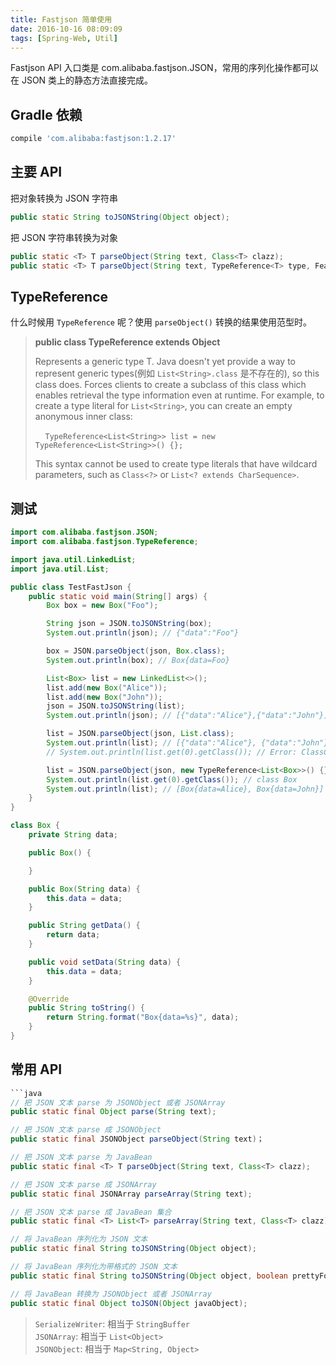 ```yaml
---
title: Fastjson 简单使用
date: 2016-10-16 08:09:09
tags: [Spring-Web, Util]
---
```

Fastjson API 入口类是 com.alibaba.fastjson.JSON，常用的序列化操作都可以在 JSON 类上的静态方法直接完成。

<!--more-->

## Gradle 依赖
```groovy
compile 'com.alibaba:fastjson:1.2.17'
```

## 主要 API
把对象转换为 JSON 字符串

```java
public static String toJSONString(Object object);
```

把 JSON 字符串转换为对象

```java
public static <T> T parseObject(String text, Class<T> clazz);
public static <T> T parseObject(String text, TypeReference<T> type, Feature... features);
```

## TypeReference
什么时候用 `TypeReference` 呢？使用 `parseObject()` 转换的结果使用范型时。

> **public class TypeReference<T> extends Object**  
>   
> Represents a generic type T. Java doesn't yet provide a way to represent generic types(例如 `List<String>.class` 是不存在的), so this class does. Forces clients to create a subclass of this class which enables retrieval the type information even at runtime.
For example, to create a type literal for `List<String>`, you can create an empty anonymous inner class:
>  
> &nbsp;&nbsp;&nbsp;&nbsp;`TypeReference<List<String>> list = new TypeReference<List<String>>() {};`
>   
> This syntax cannot be used to create type literals that have wildcard parameters, such as `Class<?>` or `List<? extends CharSequence>`.

## 测试
```java
import com.alibaba.fastjson.JSON;
import com.alibaba.fastjson.TypeReference;

import java.util.LinkedList;
import java.util.List;

public class TestFastJson {
    public static void main(String[] args) {
        Box box = new Box("Foo");

        String json = JSON.toJSONString(box);
        System.out.println(json); // {"data":"Foo"}

        box = JSON.parseObject(json, Box.class);
        System.out.println(box); // Box{data=Foo}

        List<Box> list = new LinkedList<>();
        list.add(new Box("Alice"));
        list.add(new Box("John"));
        json = JSON.toJSONString(list);
        System.out.println(json); // [{"data":"Alice"},{"data":"John"}]

        list = JSON.parseObject(json, List.class);
        System.out.println(list); // [{"data":"Alice"}, {"data":"John"}]，可以看到，输出的不是 Box.toString() 输出的内容，说明 list 中存储的不是 Box
        // System.out.println(list.get(0).getClass()); // Error: ClassCastException: com.alibaba.fastjson.JSONObject cannot be cast to Box

        list = JSON.parseObject(json, new TypeReference<List<Box>>() {}); // 使用 parseObject() 转换的结果使用范型时使用 TypeReference
        System.out.println(list.get(0).getClass()); // class Box
        System.out.println(list); // [Box{data=Alice}, Box{data=John}]
    }
}

class Box {
    private String data;

    public Box() {

    }

    public Box(String data) {
        this.data = data;
    }

    public String getData() {
        return data;
    }

    public void setData(String data) {
        this.data = data;
    }

    @Override
    public String toString() {
        return String.format("Box{data=%s}", data);
    }
}
```

## 常用 API
```java
```java
// 把 JSON 文本 parse 为 JSONObject 或者 JSONArray 
public static final Object parse(String text); 

// 把 JSON 文本 parse 成 JSONObject  
public static final JSONObject parseObject(String text)；   

// 把 JSON 文本 parse 为 JavaBean
public static final <T> T parseObject(String text, Class<T> clazz); 

// 把 JSON 文本 parse 成 JSONArray 
public static final JSONArray parseArray(String text);  

// 把 JSON 文本 parse 成 JavaBean 集合 
public static final <T> List<T> parseArray(String text, Class<T> clazz); 

// 将 JavaBean 序列化为 JSON 文本 
public static final String toJSONString(Object object); 

// 将 JavaBean 序列化为带格式的 JSON 文本 
public static final String toJSONString(Object object, boolean prettyFormat);

// 将 JavaBean 转换为 JSONObject 或者 JSONArray
public static final Object toJSON(Object javaObject); 
```

> `SerializeWriter`: 相当于 `StringBuffer`  
> `JSONArray`: 相当于 `List<Object>`  
>  `JSONObject`: 相当于 `Map<String, Object>`
